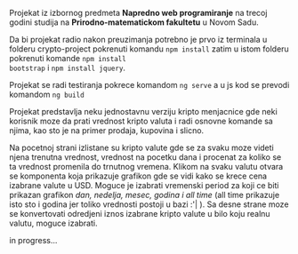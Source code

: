 Projekat iz izbornog predmeta <b>Napredno web programiranje</b> na trecoj godini studija na <b>Prirodno-matematickom fakultetu</b> u Novom Sadu.

Da bi projekat radio nakon preuzimanja potrebno je prvo iz terminala u folderu crypto-project pokrenuti komandu <code>npm install</code> zatim u istom folderu pokrenuti komande <code>npm install bootstrap</code> i <code>npm install jquery</code>. 

Projekat se radi testiranja pokrece komandom <code>ng serve</code> a u js kod se prevodi komandom <code>ng build</code>

Projekat predstavlja neku jednostavnu verziju kripto menjacnice gde neki korisnik moze da prati vrednost kripto valuta i radi osnovne komande sa njima, kao sto je na primer prodaja, kupovina i slicno. 

Na pocetnoj strani izlistane su kripto valute gde se za svaku moze videti njena trenutna vrednost, vrednost na pocetku dana i procenat za koliko se ta vrednost promenila do trnutnog vremena. Klikom na svaku valutu otvara se komponenta koja prikazuje grafikon gde se vidi kako se krece cena izabrane valute u USD. Moguce je izabrati vremenski period za koji ce biti prikazan grafikon <i>dan, nedelja, mesec, godina i all time</i> (all time prikazuje isto sto i godina jer toliko vrednosti postoji u bazi :'| ). Sa desne strane moze se konvertovati odredjeni iznos izabrane kripto valute u bilo koju realnu valutu, moguce izabrati.

in progress...
